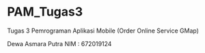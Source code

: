 # PAM_Tugas3
Tugas 3 Pemrograman Aplikasi Mobile (Order Online Service GMap)

Dewa Asmara Putra NIM : 672019124
